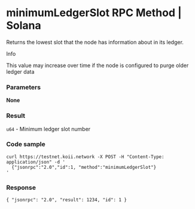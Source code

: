 # minimumLedgerSlot RPC Method | Solana
Returns the lowest slot that the node has information about in its ledger.

Info

This value may increase over time if the node is configured to purge older ledger data

### Parameters #

**None**

### Result #

`u64` - Minimum ledger slot number

### Code sample #

```
curl https://testnet.koii.network -X POST -H "Content-Type: application/json" -d '
  {"jsonrpc":"2.0","id":1, "method":"minimumLedgerSlot"}
'
```


### Response #

```
{ "jsonrpc": "2.0", "result": 1234, "id": 1 }
```
